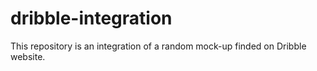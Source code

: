 # dribble-integration
This repository is an integration of a random mock-up finded on Dribble website.
